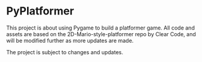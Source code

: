 # PyPlatformer
This project is about using Pygame to build a platformer game. All code and assets are based on the 2D-Mario-style-platformer repo by Clear Code, and will be modified further as more updates are made.

The project is subject to changes and updates.


